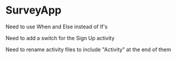 # SurveyApp
Need to use When and Else instead of If's

Need to add a switch for the Sign Up activity

Need to rename activity files to include "Activity" at the end of them
